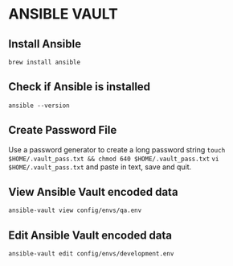 # ANSIBLE VAULT

## Install Ansible
`brew install ansible`

## Check if Ansible is installed
`ansible --version`

## Create Password File
Use a password generator to create a long password string
`touch $HOME/.vault_pass.txt && chmod 640 $HOME/.vault_pass.txt`
`vi $HOME/.vault_pass.txt` and paste in text, save and quit.

## View Ansible Vault encoded data
`ansible-vault view config/envs/qa.env`

## Edit Ansible Vault encoded data
`ansible-vault edit config/envs/development.env`
